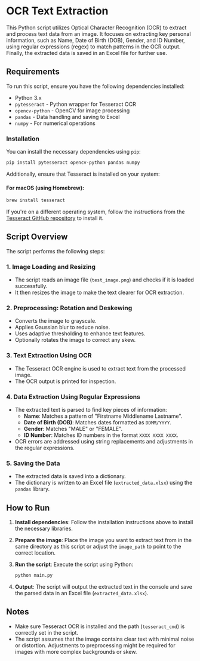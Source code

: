 # OCR Text Extraction

This Python script utilizes Optical Character Recognition (OCR) to extract and process text data from an image. It focuses on extracting key personal information, such as Name, Date of Birth (DOB), Gender, and ID Number, using regular expressions (regex) to match patterns in the OCR output. Finally, the extracted data is saved in an Excel file for further use.

## Requirements

To run this script, ensure you have the following dependencies installed:

- Python 3.x
- `pytesseract` - Python wrapper for Tesseract OCR
- `opencv-python` - OpenCV for image processing
- `pandas` - Data handling and saving to Excel
- `numpy` - For numerical operations

### Installation

You can install the necessary dependencies using `pip`:

```bash
pip install pytesseract opencv-python pandas numpy
```

Additionally, ensure that Tesseract is installed on your system:

#### For macOS (using Homebrew):
```bash
brew install tesseract
```

If you're on a different operating system, follow the instructions from the [Tesseract GitHub repository](https://github.com/tesseract-ocr/tesseract) to install it.

## Script Overview

The script performs the following steps:

### 1. **Image Loading and Resizing**
   - The script reads an image file (`test_image.png`) and checks if it is loaded successfully.
   - It then resizes the image to make the text clearer for OCR extraction.

### 2. **Preprocessing: Rotation and Deskewing**
   - Converts the image to grayscale.
   - Applies Gaussian blur to reduce noise.
   - Uses adaptive thresholding to enhance text features.
   - Optionally rotates the image to correct any skew.

### 3. **Text Extraction Using OCR**
   - The Tesseract OCR engine is used to extract text from the processed image.
   - The OCR output is printed for inspection.

### 4. **Data Extraction Using Regular Expressions**
   - The extracted text is parsed to find key pieces of information:
     - **Name**: Matches a pattern of "Firstname Middlename Lastname".
     - **Date of Birth (DOB)**: Matches dates formatted as `DDMM/YYYY`.
     - **Gender**: Matches "MALE" or "FEMALE".
     - **ID Number**: Matches ID numbers in the format `XXXX XXXX XXXX`.
   - OCR errors are addressed using string replacements and adjustments in the regular expressions.

### 5. **Saving the Data**
   - The extracted data is saved into a dictionary.
   - The dictionary is written to an Excel file (`extracted_data.xlsx`) using the `pandas` library.

## How to Run

1. **Install dependencies**: Follow the installation instructions above to install the necessary libraries.
2. **Prepare the image**: Place the image you want to extract text from in the same directory as this script or adjust the `image_path` to point to the correct location.
3. **Run the script**: Execute the script using Python:

   ```bash
   python main.py
   ```

4. **Output**: The script will output the extracted text in the console and save the parsed data in an Excel file (`extracted_data.xlsx`).

## Notes

- Make sure Tesseract OCR is installed and the path (`tesseract_cmd`) is correctly set in the script.
- The script assumes that the image contains clear text with minimal noise or distortion. Adjustments to preprocessing might be required for images with more complex backgrounds or skew.
